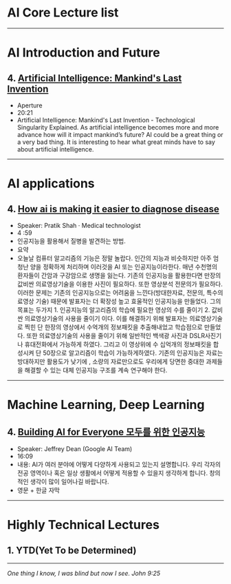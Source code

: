 
# AI Core Lecture list
----------------------------------------------------------
# AI Introduction and Future

## 4. [Artificial Intelligence: Mankind's Last Invention](https://www.youtube.com/watch?v=Pls_q2aQzHg)
- Aperture
- 20:21
- Artificial Intelligence: Mankind's Last Invention - Technological Singularity Explained. As artificial intelligence becomes more and more advance how will it impact mankind’s future?  AI could be a great thing or a very bad thing.  It is interesting to hear what great minds have to say about artificial intelligence.

------------------------
# AI applications

## 4.	[How ai is making it easier to diagnose disease](https://www.youtube.com/watch?v=mhEYvrFOP88)
- Speaker: Pratik Shah · Medical technologist
- 4 :59
- 인공지능을 활용해서 질병을 발견하는 방법.
- 요약 
- 오늘날 컴퓨터 알고리즘의 기능은 정말 놀랍다. 인간의 지능과 비슷하지만 아주 엄청난 양을 정확하게 처리하며 이러것을 AI 또는 인공지능이라한다. 매년 수천명의 환자들이 간암과 구강암으로 생명을 잃는다. 기존의 인공지능을 활용한다면 만장의 값비싼 의료영상기술을 이용한 사진이 필요하다. 또한 영상분석 전문의가 필요하다. 이러한 문제는 기존의 인공지능으로는 어려움을 느낀다(방대한자료, 전문의, 특수의료영상 기술) 때문에 발표자는 더 확장성 높고 효울적인 인공지능을 만들었다. 그의 목표는 두가지 1. 인공지능의 알고리즘의 학습에 필요한 영상의 수를 줄이기 2. 값비싼 의료영상기술의 사용을 줄이기 이다. 이를 해결하기 위해 발표자는 의료영상기술로 찍힌 단 한장의 영상에서 수억개의 정보패킷을 추출해내었고 학습점으로 만들었다. 또한 의료영상기술의 사용을 줄이기 위해 일반적인 백색광 사진과 DSLR사진기나 휴대전화에서 가능하게 하였다. 그리고 이 영상위에 수 십억개의 정보패킷을 합성시켜 단 50장으로 알고리즘이 학습이 가능하게하였다. 기존의 인공지능은 자료는 방대하지만 활용도가 낮기에 , 소량의 자료만으로도 우리에게 당면한 중대한 과제들을 해결할 수 있는 대체 인공지능 구조를 계속 연구해야 한다. 

--------------------------------
# Machine Learning, Deep Learning

## 4. [Building AI for Everyone 모두를 위한 인공지능](https://youtu.be/BKj3fnPSUIQ)
- Speaker: Jeffrey Dean (Google AI Team)
- 16:09
- 내용: AI가 여러 분야에 어떻게 다양하게 사용되고 있는지 설명합니다. 우리 각자의 전공 영역이나 혹은 일상 생활에서 어떻게 적용할 수 있을지 생각하게 합니다. 창의적인 생각이 많이 일어나길 바랍니다.
- 영문 + 한글 자막

------------------------------------------------------------
# Highly Technical Lectures

## 1. YTD(Yet To be Determined)


  ----------------------------
  _One thing I know, I was blind but now I see. John 9:25_
